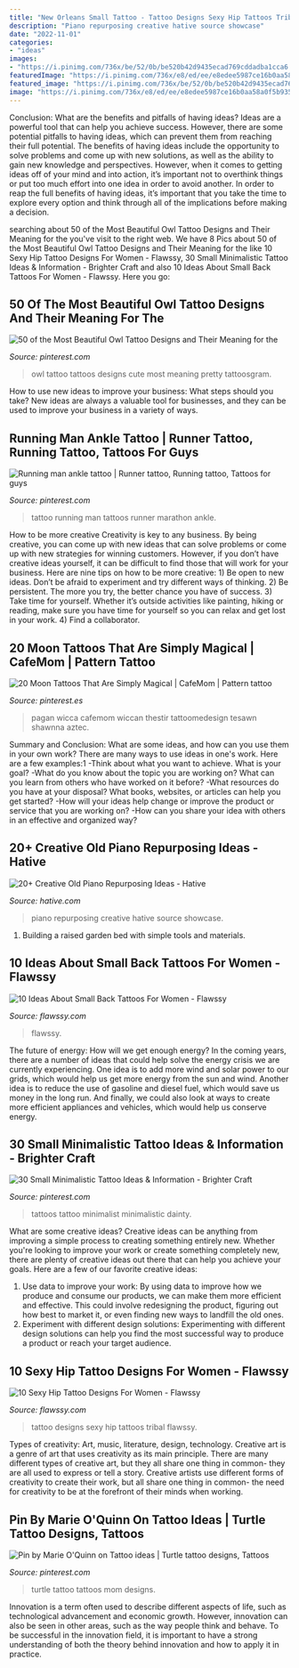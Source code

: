 ```yaml
---
title: "New Orleans Small Tattoo - Tattoo Designs Sexy Hip Tattoos Tribal Flawssy"
description: "Piano repurposing creative hative source showcase"
date: "2022-11-01"
categories:
- "ideas"
images:
- "https://i.pinimg.com/736x/be/52/0b/be520b42d9435ecad769cddadba1cca6.jpg"
featuredImage: "https://i.pinimg.com/736x/e8/ed/ee/e8edee5987ce16b0aa58a0f5b9351969--running-man-marathon-tattoo.jpg"
featured_image: "https://i.pinimg.com/736x/be/52/0b/be520b42d9435ecad769cddadba1cca6.jpg"
image: "https://i.pinimg.com/736x/e8/ed/ee/e8edee5987ce16b0aa58a0f5b9351969--running-man-marathon-tattoo.jpg"
---
```



Conclusion: What are the benefits and pitfalls of having ideas?
Ideas are a powerful tool that can help you achieve success. However, there are some potential pitfalls to having ideas, which can prevent them from reaching their full potential. The benefits of having ideas include the opportunity to solve problems and come up with new solutions, as well as the ability to gain new knowledge and perspectives. However, when it comes to getting ideas off of your mind and into action, it’s important not to overthink things or put too much effort into one idea in order to avoid another. In order to reap the full benefits of having ideas, it’s important that you take the time to explore every option and think through all of the implications before making a decision.

	

		
searching about 50 of the Most Beautiful Owl Tattoo Designs and Their Meaning for the you've visit to the right web. We have 8 Pics about 50 of the Most Beautiful Owl Tattoo Designs and Their Meaning for the like 10 Sexy Hip Tattoo Designs For Women - Flawssy, 30 Small Minimalistic Tattoo Ideas &amp; Information - Brighter Craft and also 10 Ideas About Small Back Tattoos For Women - Flawssy. Here you go:
		
    
## 50 Of The Most Beautiful Owl Tattoo Designs And Their Meaning For The

<img loading=lazy src="https://i.pinimg.com/736x/5c/3c/2f/5c3c2f3d167ab70b7356cef96bc27756.jpg" onerror="this.onerror=null;this.src='https://tse3.mm.bing.net/th?id=OIP._84AiCDx3Ddkg7FTCLSbxwAAAA&amp;pid=15.1';" alt="50 of the Most Beautiful Owl Tattoo Designs and Their Meaning for the">

_Source: pinterest.com_

>owl tattoo tattoos designs cute most meaning pretty tattoosgram. 

	

How to use new ideas to improve your business: What steps should you take?
New ideas are always a valuable tool for businesses, and they can be used to improve your business in a variety of ways.

    
## Running Man Ankle Tattoo | Runner Tattoo, Running Tattoo, Tattoos For Guys

<img loading=lazy src="https://i.pinimg.com/736x/e8/ed/ee/e8edee5987ce16b0aa58a0f5b9351969--running-man-marathon-tattoo.jpg" onerror="this.onerror=null;this.src='https://tse4.mm.bing.net/th?id=OIP.b-aAyLZVO9rPsPkzu-0_jQHaJ6&amp;pid=15.1';" alt="Running man ankle tattoo | Runner tattoo, Running tattoo, Tattoos for guys">

_Source: pinterest.com_

>tattoo running man tattoos runner marathon ankle. 

	

How to be more creative
Creativity is key to any business. By being creative, you can come up with new ideas that can solve problems or come up with new strategies for winning customers. However, if you don’t have creative ideas yourself, it can be difficult to find those that will work for your business. Here are nine tips on how to be more creative: 1) Be open to new ideas. Don’t be afraid to experiment and try different ways of thinking. 2) Be persistent. The more you try, the better chance you have of success. 3) Take time for yourself. Whether it’s outside activities like painting, hiking or reading, make sure you have time for yourself so you can relax and get lost in your work. 4) Find a collaborator.

    
## 20 Moon Tattoos That Are Simply Magical | CafeMom | Pattern Tattoo

<img loading=lazy src="https://i.pinimg.com/736x/be/52/0b/be520b42d9435ecad769cddadba1cca6.jpg" onerror="this.onerror=null;this.src='https://tse1.mm.bing.net/th?id=OIP.J20OwGxUkhORbN8k4vzJrwHaHe&amp;pid=15.1';" alt="20 Moon Tattoos That Are Simply Magical | CafeMom | Pattern tattoo">

_Source: pinterest.es_

>pagan wicca cafemom wiccan thestir tattoomedesign tesawn shawnna aztec. 

	

Summary and Conclusion: What are some ideas, and how can you use them in your own work?
There are many ways to use ideas in one's work. Here are a few examples:1 
-Think about what you want to achieve. What is your goal? 
-What do you know about the topic you are working on? What can you learn from others who have worked on it before? 
-What resources do you have at your disposal? What books, websites, or articles can help you get started? 
-How will your ideas help change or improve the product or service that you are working on? 
-How can you share your idea with others in an effective and organized way?

    
## 20+ Creative Old Piano Repurposing Ideas - Hative

<img loading=lazy src="https://hative.com/wp-content/uploads/2015/03/piano-repurposing-ideas/3-creative-old-piano-repurposing-ideas.jpg" onerror="this.onerror=null;this.src='https://tse2.mm.bing.net/th?id=OIP.fZyI6Aend51J7hFtCSwxMQAAAA&amp;pid=15.1';" alt="20+ Creative Old Piano Repurposing Ideas - Hative">

_Source: hative.com_

>piano repurposing creative hative source showcase. 

	

1. Building a raised garden bed with simple tools and materials.

    
## 10 Ideas About Small Back Tattoos For Women - Flawssy

<img loading=lazy src="http://flawssy.com/wp-content/uploads/2016/06/Small-Butterfly-Tattoos-for-Women-3.jpg" onerror="this.onerror=null;this.src='https://tse1.mm.bing.net/th?id=OIP.9ii_Z6jamskNf4s7pVuJggHaLI&amp;pid=15.1';" alt="10 Ideas About Small Back Tattoos For Women - Flawssy">

_Source: flawssy.com_

>flawssy. 

	

The future of energy: How will we get enough energy?
In the coming years, there are a number of ideas that could help solve the energy crisis we are currently experiencing. One idea is to add more wind and solar power to our grids, which would help us get more energy from the sun and wind. Another idea is to reduce the use of gasoline and diesel fuel, which would save us money in the long run. And finally, we could also look at ways to create more efficient appliances and vehicles, which would help us conserve energy.

    
## 30 Small Minimalistic Tattoo Ideas &amp; Information - Brighter Craft

<img loading=lazy src="https://i.pinimg.com/736x/25/71/08/257108df6428b79b5a05789611ac94ee.jpg" onerror="this.onerror=null;this.src='https://tse4.mm.bing.net/th?id=OIP.i2O1gxrKNtayWPQUeQVKygHaKJ&amp;pid=15.1';" alt="30 Small Minimalistic Tattoo Ideas &amp; Information - Brighter Craft">

_Source: pinterest.com_

>tattoos tattoo minimalist minimalistic dainty. 

	

What are some creative ideas?
Creative ideas can be anything from improving a simple process to creating something entirely new. Whether you're looking to improve your work or create something completely new, there are plenty of creative ideas out there that can help you achieve your goals. Here are a few of our favorite creative ideas: 
1. Use data to improve your work: By using data to improve how we produce and consume our products, we can make them more efficient and effective. This could involve redesigning the product, figuring out how best to market it, or even finding new ways to landfill the old ones. 
2. Experiment with different design solutions: Experimenting with different design solutions can help you find the most successful way to produce a product or reach your target audience.

    
## 10 Sexy Hip Tattoo Designs For Women - Flawssy

<img loading=lazy src="http://flawssy.com/wp-content/uploads/2016/06/Tribal-Phoenix-Tattoo.jpg" onerror="this.onerror=null;this.src='https://tse1.mm.bing.net/th?id=OIP.3hYDzj6qczDk6242KBkoIAHaLQ&amp;pid=15.1';" alt="10 Sexy Hip Tattoo Designs For Women - Flawssy">

_Source: flawssy.com_

>tattoo designs sexy hip tattoos tribal flawssy. 

	

Types of creativity: Art, music, literature, design, technology.
Creative art is a genre of art that uses creativity as its main principle. There are many different types of creative art, but they all share one thing in common- they are all used to express or tell a story. Creative artists use different forms of creativity to create their work, but all share one thing in common- the need for creativity to be at the forefront of their minds when working.

    
## Pin By Marie O&#039;Quinn On Tattoo Ideas | Turtle Tattoo Designs, Tattoos

<img loading=lazy src="https://i.pinimg.com/736x/00/dc/bd/00dcbdc21f14c31d42e667b49c6d6fb3.jpg" onerror="this.onerror=null;this.src='https://tse4.mm.bing.net/th?id=OIP.-Q1Y06_8ye2ZHCPFlAHbaQHaNJ&amp;pid=15.1';" alt="Pin by Marie O&#039;Quinn on Tattoo ideas | Turtle tattoo designs, Tattoos">

_Source: pinterest.com_

>turtle tattoo tattoos mom designs. 

	

Innovation is a term often used to describe different aspects of life, such as technological advancement and economic growth. However, innovation can also be seen in other areas, such as the way people think and behave. To be successful in the innovation field, it is important to have a strong understanding of both the theory behind innovation and how to apply it in practice.

